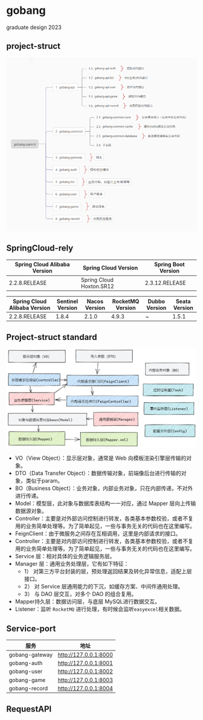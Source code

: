 # gobang

graduate design 2023

## project-struct

![image-20230406142022652](README.assets/project-struct.png)

## SpringCloud-rely

| Spring Cloud Alibaba Version | Spring Cloud Version     | Spring Boot Version |
| ---------------------------- | ------------------------ | ------------------- |
| 2.2.8.RELEASE                | Spring Cloud Hoxton.SR12 | 2.3.12.RELEASE      |

| Spring Cloud Alibaba Version | Sentinel Version | Nacos Version | RocketMQ Version | Dubbo Version | Seata Version |
| ---------------------------- | ---------------- | ------------- | ---------------- | ------------- | ------------- |
| 2.2.8.RELEASE                | 1.8.4            | 2.1.0         | 4.9.3            | ~             | 1.5.1         |

## Project-struct standard

![img](README.assets/%E5%BA%94%E7%94%A8%E5%88%86%E5%B1%82.png)

- VO（View Object）：显示层对象，通常是 Web 向模板渲染引擎层传输的对象。
- DTO（Data Transfer Object）：数据传输对象，前端像后台进行传输的对象，类似于param。
- BO（Business Object）：业务对象，内部业务对象，只在内部传递，不对外进行传递。
- Model：模型层，此对象与数据库表结构一一对应，通过 Mapper 层向上传输数据源对象。
- Controller：主要是对外部访问控制进行转发，各类基本参数校验，或者不复用的业务简单处理等。为了简单起见，一些与事务无关的代码也在这里编写。
- FeignClient：由于微服务之间存在互相调用，这里是内部请求的接口。
- Controller：主要是对内部访问控制进行转发，各类基本参数校验，或者不复用的业务简单处理等。为了简单起见，一些与事务无关的代码也在这里编写。
- Service 层：相对具体的业务逻辑服务层。
- Manager 层：通用业务处理层，它有如下特征：
  - 1） 对第三方平台封装的层，预处理返回结果及转化异常信息，适配上层接口。
  - 2） 对 Service 层通用能力的下沉，如缓存方案、中间件通用处理。
  - 3） 与 DAO 层交互，对多个 DAO 的组合复用。
- Mapper持久层：数据访问层，与底层 MySQL进行数据交互。
- Listener：监听 `RocketMQ` 进行处理，有时候会监听`easyexcel`相关数据。

## Service-port

| 服务           | 地址                  |
| -------------- | --------------------- |
| gobang-gateway | http://127.0.0.1:8000 |
| gobang-auth    | http://127.0.0.1:8001 |
| gobang-user    | http://127.0.0.1:8002 |
| gobang-game    | http://127.0.0.1:8003 |
| gobang-record  | http://127.0.0.1:8004 |

## RequestAPI

